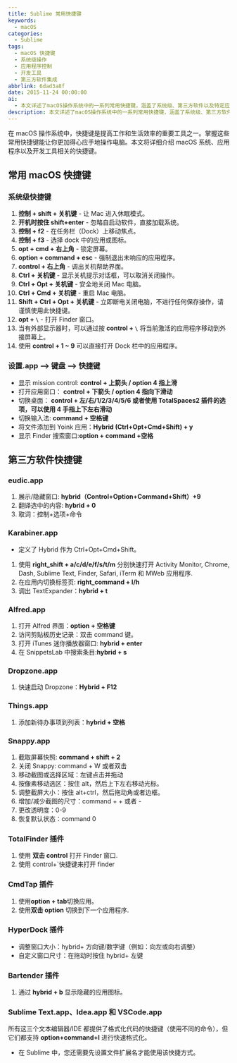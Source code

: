 ```yaml
---
title: Sublime 常用快捷键
keywords:
  - macOS
categories:
  - Sublime
tags:
  - macOS 快捷键
  - 系统级操作
  - 应用程序控制
  - 开发工具
  - 第三方软件集成
abbrlink: 6dad3a8f
date: 2015-11-24 00:00:00
ai:
  - 本文详述了macOS操作系统中的一系列常用快捷键，涵盖了系统级、第三方软件以及特定应用（如eudic.app、Karabiner.app、Alfred.app等）的功能。这些快捷键包括切换桌面、翻译操作、调整窗口大小、启动和关闭应用程序等多种功能。文章还提到了一些插件的自定义快捷键，例如HyperDock和Bartender，以及文本编辑器/IDE的代码格式化工具。
description: 本文详述了macOS操作系统中的一系列常用快捷键，涵盖了系统级、第三方软件以及特定应用（如eudic.app、Karabiner.app、Alfred.app等）的功能。这些快捷键包括切换桌面、翻译操作、调整窗口大小、启动和关闭应用程序等多种功能。文章还提到了一些插件的自定义快捷键，例如HyperDock和Bartender，以及文本编辑器/IDE的代码格式化工具。
---
```


在 macOS 操作系统中，快捷键是提高工作和生活效率的重要工具之一。掌握这些常用快捷键能让你更加得心应手地操作电脑。本文将详细介绍 macOS 系统、应用程序以及开发工具相关的快捷键。

## 常用 macOS 快捷键

### 系统级快捷键

1. **控制 + shift + 关机键** - 让 Mac 进入休眠模式。
2. **开机时按住 shift+enter** - 忽略自启动软件，直接加载系统。
3. **控制 + f2** - 在任务栏（Dock）上移动焦点。
4. **控制 + f3** - 选择 dock 中的应用或图标。
5. **opt + cmd + 右上角** - 锁定屏幕。
6. **option + command + esc** - 强制退出未响应的应用程序。
7. **control + 右上角** - 调出关机帮助界面。
8. **Ctrl + 关机键** - 显示关机提示对话框，可以取消关闭操作。
9. **Ctrl + Opt + 关机键** - 安全地关闭 Mac 电脑。
10. **Ctrl + Cmd + 关机键** - 重启 Mac 电脑。
11. **Shift + Ctrl + Opt + 关机键** - 立即断电关闭电脑，不进行任何保存操作，请谨慎使用此快捷键。
12. **opt + `\`** - 打开 Finder 窗口。
13. 当有外部显示器时，可以通过按 **control + `\`** 将当前激活的应用程序移动到外接屏幕上。
14. 使用 **control + 1 ~ 9** 可以直接打开 Dock 栏中的应用程序。

### 设置.app --> 键盘 --> 快捷键

- 显示 mission control: **control + 上箭头 / option 4 指上滑**
- 打开应用窗口： **control + 下箭头 / option 4 指向下滑动**
- 切换桌面： **control + 左/右/1/2/3/4/5/6 或者使用 TotalSpaces2 插件的选项，可以使用 4 手指上下左右滑动**
- 切换输入法: **command + 空格键**
- 将文件添加到 Yoink 应用：**Hybrid (Ctrl+Opt+Cmd+Shift) + y**
- 显示 Finder 搜索窗口:**option + command +空格**

## 第三方软件快捷键

### eudic.app

1. 展示/隐藏窗口: **hybrid（Control+Option+Command+Shift）+9**
2. 翻译选中的内容: **hybrid + 0**
3. 取词：控制+选项+命令

### Karabiner.app

- 定义了 Hybrid 作为 Ctrl+Opt+Cmd+Shift。

1. 使用 **right_shift + a/c/d/e/f/s/t/m** 分别快速打开 Activity Monitor, Chrome, Dash, Sublime Text, Finder, Safari, iTerm 和 MWeb 应用程序.
2. 在应用内切换标签页: **right_command + l/h**
3. 调出 TextExpander：**hybrid + t**

### Alfred.app

1. 打开 Alfred 界面：**option + 空格键**
2. 访问剪贴板历史记录：双击 command 键。
3. 打开 iTunes 迷你播放器窗口: **hybrid + enter**
4. 在 SnippetsLab 中搜索条目:**hybrid + s**

### Dropzone.app

1. 快速启动 Dropzone：**Hybrid + F12**

### Things.app

1. 添加新待办事项到列表：**hybrid + 空格**

### Snappy.app

1. 截取屏幕快照: **command + shift + 2**
2. 关闭 Snappy: command + W 或者双击
3. 移动截图或选择区域：左键点击并拖动
4. 按像素移动选区：按住 alt，然后上下左右移动光标。
5. 调整截屏大小：按住 alt+ctrl，然后拖动角或者边框。
6. 增加/减少截图的尺寸：command + + 或者 -
7. 更改透明度：0-9
8. 恢复默认状态：command 0

### TotalFinder 插件

1. 使用 **双击 control** 打开 Finder 窗口.
2. 使用 control+`快捷键来打开 finder

### CmdTap 插件

1. 使用**option + tab**切换应用。
2. 使用**双击 option** 切换到下一个应用程序.

### HyperDock 插件

- 调整窗口大小：hybrid+ 方向键/数字键（例如：向左或向右调整）
- 自定义窗口尺寸：在拖动时按住 hybrid+ 左键

### Bartender 插件

1. 通过 **hybrid + b** 显示隐藏的应用图标。

### Sublime Text.app、Idea.app 和 VSCode.app

所有这三个文本编辑器/IDE 都提供了格式化代码的快捷键（使用不同的命令），但它们都支持 **option+command+l** 进行快速格式化。

- 在 Sublime 中，您还需要先设置文件扩展名才能使用该快捷方式。
